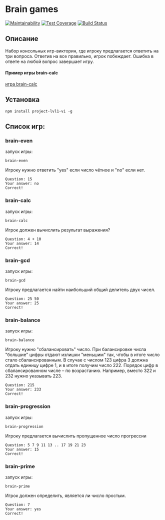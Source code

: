 # Brain games
[![Maintainability](https://api.codeclimate.com/v1/badges/45e89edb030ad1dbe350/maintainability)](https://codeclimate.com/github/caviarman/BrainGames/maintainability)
[![Test Coverage](https://api.codeclimate.com/v1/badges/d47718275c86a5dc96f5/test_coverage)](https://codeclimate.com/github/caviarman/project-lvl1-s284/test_coverage)
[![Build Status](https://travis-ci.org/caviarman/BrainGames.svg?branch=master)](https://travis-ci.org/caviarman/BrainGames)
## Описание
Набор консольных игр-викторин, где игроку предлагается ответить на три вопроса. Ответив на все правильно, игрок побеждает. Ошибка в ответе на любой вопрос завершает игру. 

#### Пример игры brain-calc

[игра brain-calc](https://asciinema.org/a/XG7U9e4W8WT18uPLdjxmAXv9T)

## Установка
```
npm install project-lvl1-vi -g
```
## Список игр:

### brain-even
запуск игры:
```
brain-even
```
Игроку нужно ответить "yes" если число чётное и "no" если нет.
```
Question: 15
Your answer: no
Correct!
```


### brain-calc
запуск игры:
```
brain-calc
```
Игрок должен вычислить результат выражения?
```
Question: 4 + 10
Your answer: 14
Correct!
```
### brain-gcd
запуск игры:
```
brain-gcd
```
Игроку предлагается найти наибольший общий делитель двух чисел.
```
Question: 25 50
Your answer: 25
Correct!
```

### brain-balance
запуск игры:
```
brain-balance
```
Игроку нужно "сбалансировать" число. При балансировке числа "большие" цифры отдают излишки "меньшим" так, чтобы в итоге число стало сбалансированным. В случае с числом 123 цифра 3 должна отдать единицу цифре 1, и в итоге получим число 222.
Порядок цифр в сбалансированном числе – по возрастанию. Например, вместо 322 и 232 нужно указывать 223.
```
Question: 215
Your answer: 233
Correct!
```
### brain-progression
запуск игры:
```
brain-progression
```
Игроку предлагается вычислить пропущенное число прогрессии
```
Question: 5 7 9 11 13 .. 17 19 21 23
Your answer: 15
Correct!
```
### brain-prime
запуск игры:
```
brain-prime
```
Игрок должен определить, является ли число простым.
```
Question: 7
Your answer: yes
Correct!
